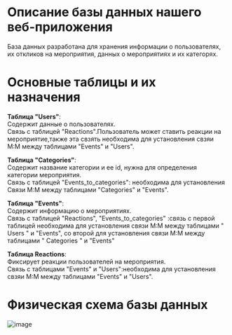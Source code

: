 <h1>Описание базы данных нашего веб-приложения</h1> 

База данных разработана для хранения информации о пользователях, их откликов на мероприятия, данных о мероприятиях и их категорях.

<h1> Основные таблицы и их назначения </h1>

**Таблица "Users"**:<br>
Содержит данные о пользователях.<br>
Связь с таблицей "Reactions".Пользователь может ставить реакции на мероприятие,также эта свзять необходима для установления свзяи M:M между таблицами "Events" и "Users".<br>

**Таблица "Categories"**: <br>
Содержит название категории и ее id, нужна для определения категории мероприятия.<br>
Связь с таблицей "Events_to_categories": необходима для установления <br>
Связи M:M между таблицами "Categories" и "Events".<br>

**Таблица "Events"**:<br>
Содержит информацию о мероприятиях.<br>
Связь с таблицей "Reactions", "Events_to_categories" :связь с первой таблицей необходима для установления связи M:M между таблицами " Users " и "Events", со второй для установления связи M:M между таблицами " Categories " и "Events"<br>

**Таблица Reactions**:<br>
Фиксирует реакции пользователей на мероприятия.<br>
Связь с таблицами "Events" и "Users":необходима для установления свзяи M:M между таблицами "Events" и "Users".<br>

<h1>Физическая схема базы данных</h1>

![image](https://github.com/user-attachments/assets/a6199b95-5e24-4a8d-a80e-045f348f0b8b)
